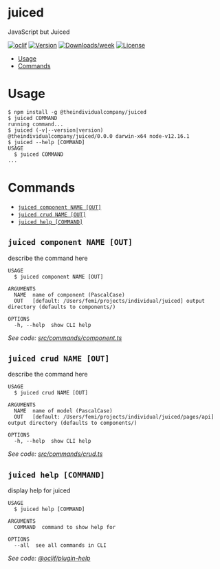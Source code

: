 juiced
======

JavaScript but Juiced

[![oclif](https://img.shields.io/badge/cli-oclif-brightgreen.svg)](https://oclif.io)
[![Version](https://img.shields.io/npm/v/juiced.svg)](https://npmjs.org/package/juiced)
[![Downloads/week](https://img.shields.io/npm/dw/juiced.svg)](https://npmjs.org/package/juiced)
[![License](https://img.shields.io/npm/l/juiced.svg)](https://github.com//juiced/blob/master/package.json)

<!-- toc -->
* [Usage](#usage)
* [Commands](#commands)
<!-- tocstop -->
# Usage
<!-- usage -->
```sh-session
$ npm install -g @theindividualcompany/juiced
$ juiced COMMAND
running command...
$ juiced (-v|--version|version)
@theindividualcompany/juiced/0.0.0 darwin-x64 node-v12.16.1
$ juiced --help [COMMAND]
USAGE
  $ juiced COMMAND
...
```
<!-- usagestop -->
# Commands
<!-- commands -->
* [`juiced component NAME [OUT]`](#juiced-component-name-out)
* [`juiced crud NAME [OUT]`](#juiced-crud-name-out)
* [`juiced help [COMMAND]`](#juiced-help-command)

## `juiced component NAME [OUT]`

describe the command here

```
USAGE
  $ juiced component NAME [OUT]

ARGUMENTS
  NAME  name of component (PascalCase)
  OUT   [default: /Users/femi/projects/individual/juiced] output directory (defaults to components/)

OPTIONS
  -h, --help  show CLI help
```

_See code: [src/commands/component.ts](https://github.com/theindividualcompany/juiced/blob/v0.0.0/src/commands/component.ts)_

## `juiced crud NAME [OUT]`

describe the command here

```
USAGE
  $ juiced crud NAME [OUT]

ARGUMENTS
  NAME  name of model (PascalCase)
  OUT   [default: /Users/femi/projects/individual/juiced/pages/api] output directory (defaults to components/)

OPTIONS
  -h, --help  show CLI help
```

_See code: [src/commands/crud.ts](https://github.com/theindividualcompany/juiced/blob/v0.0.0/src/commands/crud.ts)_
## `juiced help [COMMAND]`

display help for juiced

```
USAGE
  $ juiced help [COMMAND]

ARGUMENTS
  COMMAND  command to show help for

OPTIONS
  --all  see all commands in CLI
```

_See code: [@oclif/plugin-help](https://github.com/oclif/plugin-help/blob/v2.2.3/src/commands/help.ts)_
<!-- commandsstop -->

